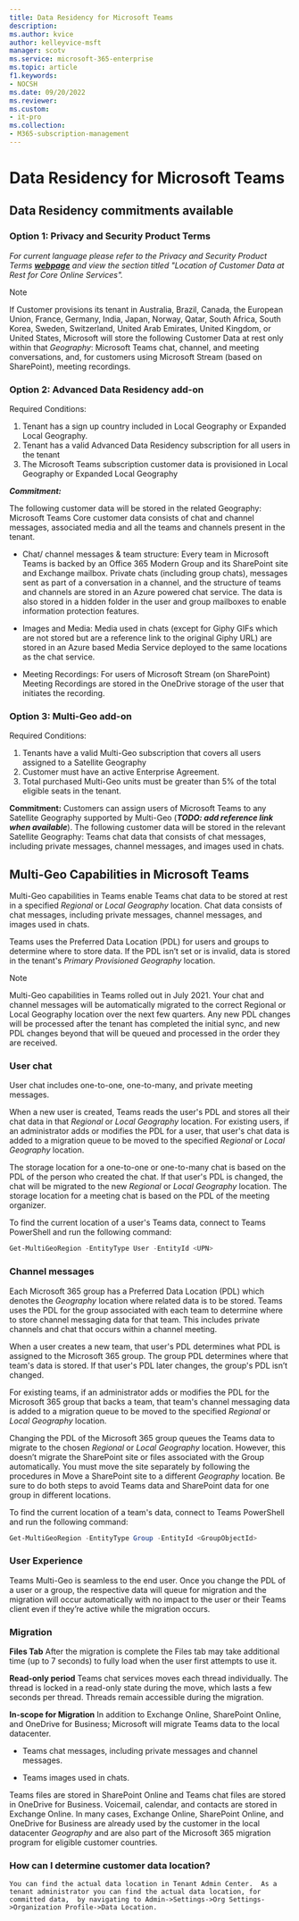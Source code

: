 ```yaml
---
title: Data Residency for Microsoft Teams
description: 
ms.author: kvice
author: kelleyvice-msft
manager: scotv
ms.service: microsoft-365-enterprise
ms.topic: article
f1.keywords:
- NOCSH
ms.date: 09/20/2022
ms.reviewer: 
ms.custom:
- it-pro
ms.collection:
- M365-subscription-management
---
```


# Data Residency for Microsoft Teams


## Data Residency commitments available

### Option 1: Privacy and Security Product Terms

*For current language please refer to the Privacy and Security Product Terms <a href="https://www.microsoft.com/licensing/terms/product/PrivacyandSecurityTerms/all" target="_blank">**webpage**</a> and view the section titled "Location of Customer Data at Rest for Core Online Services".*

>[!NOTE]
>If Customer provisions its tenant in Australia, Brazil, Canada, the European Union, France, Germany, India, Japan, Norway, Qatar, South Africa, South Korea, Sweden, Switzerland, United Arab Emirates, United Kingdom, or United States, Microsoft will store the following Customer Data at rest only within that *Geography*: Microsoft Teams chat, channel, and meeting conversations, and, for customers using Microsoft Stream (based on SharePoint), meeting recordings.

### Option 2: Advanced Data Residency add-on

Required Conditions:
1.	Tenant has a sign up country included in Local Geography or Expanded Local Geography.
2.	Tenant has a valid Advanced Data Residency subscription for all users in the tenant
3.	The Microsoft Teams subscription customer data is provisioned in Local Geography or Expanded Local Geography

***Commitment:***

The following customer data will be stored in the related Geography:
Microsoft Teams Core customer data consists of chat and channel messages, associated media and all the teams and channels present in the tenant.

- Chat/ channel messages & team structure: Every team in Microsoft Teams is backed by an Office 365 Modern Group and its SharePoint site and Exchange mailbox. Private chats (including group chats), messages sent as part of a conversation in a channel, and the structure of teams and channels are stored in an Azure powered chat service. The data is also stored in a hidden folder in the user and group mailboxes to enable information protection features.  

- Images and Media: Media used in chats (except for Giphy GIFs which are not stored but are a reference link to the original Giphy URL) are stored in an Azure based Media Service deployed to the same locations as the chat service.
- Meeting Recordings: For users of Microsoft Stream (on SharePoint) Meeting Recordings are stored in the OneDrive storage of the user that initiates the recording. 



### Option 3: Multi-Geo add-on

Required Conditions:

1.	Tenants have a valid Multi-Geo subscription that covers all users assigned to a Satellite Geography
2.	Customer must have an active Enterprise Agreement.
3.	Total purchased Multi-Geo units must be greater than 5% of the total eligible seats in the tenant.

**Commitment:**
Customers can assign users of Microsoft Teams to any Satellite Geography supported by Multi-Geo (***TODO: add reference link when available***). The following customer data will be stored in the relevant Satellite Geography: Teams chat data that consists of chat messages, including private messages, channel messages, and images used in chats.


## Multi-Geo Capabilities in Microsoft Teams

Multi-Geo capabilities in Teams enable Teams chat data to be stored at rest in a specified *Regional* or *Local Geography* location. Chat data consists of chat messages, including private messages, channel messages, and images used in chats.

Teams uses the Preferred Data Location (PDL) for users and groups to determine where to store data. If the PDL isn’t set or is invalid, data is stored in the tenant's *Primary Provisioned Geography* location.

>[!NOTE]
>Multi-Geo capabilities in Teams rolled out in July 2021. Your chat and channel messages will be automatically migrated to the correct Regional or Local Geography location over the next few quarters. Any new PDL changes will be processed after the tenant has completed the initial sync, and new PDL changes beyond that will be queued and processed in the order they are received.

### User chat

User chat includes one-to-one, one-to-many, and private meeting messages.

When a new user is created, Teams reads the user's PDL and stores all their chat data in that *Regional* or *Local Geography* location.
For existing users, if an administrator adds or modifies the PDL for a user, that user's chat data is added to a migration queue to be moved to the specified *Regional* or *Local Geography* location.

The storage location for a one-to-one or one-to-many chat is based on the PDL of the person who created the chat. If that user's PDL is changed, the chat will be migrated to the new *Regional* or *Local Geography* location. The storage location for a meeting chat is based on the PDL of the meeting organizer.

To find the current location of a user's Teams data, connect to Teams PowerShell and run the following command:

```PowerShell
Get-MultiGeoRegion -EntityType User -EntityId <UPN>
```

### Channel messages

Each Microsoft 365 group has a Preferred Data Location (PDL) which denotes the *Geography* location where related data is to be stored. Teams uses the PDL for the group associated with each team to determine where to store channel messaging data for that team. This includes private channels and chat that occurs within a channel meeting.

When a user creates a new team, that user's PDL determines what PDL is assigned to the Microsoft 365 group. The group PDL determines where that team's data is stored. If that user's PDL later changes, the group's PDL isn’t changed.

For existing teams, if an administrator adds or modifies the PDL for the Microsoft 365 group that backs a team, that team's channel messaging data is added to a migration queue to be moved to the specified *Regional* or *Local Geography* location.

Changing the PDL of the Microsoft 365 group queues the Teams data to migrate to the chosen *Regional* or *Local Geography* location. However, this doesn’t migrate the SharePoint site or files associated with the Group automatically. You must move the site separately by following the procedures in Move a SharePoint site to a different *Geography* location. Be sure to do both steps to avoid Teams data and SharePoint data for one group in different locations.

To find the current location of a team's data, connect to Teams PowerShell and run the following command:

```PowerShell
Get-MultiGeoRegion -EntityType Group -EntityId <GroupObjectId>
```

### User Experience

Teams Multi-Geo is seamless to the end user. Once you change the PDL of a user or a group, the respective data will queue for migration and the migration will occur automatically with no impact to the user or their Teams client even if they’re active while the migration occurs.

### Migration 

**Files Tab**
After the migration is complete the Files tab may take additional time (up to 7 seconds) to fully load when the user first attempts to use it.

**Read-only period**
Teams chat services moves each thread individually. The thread is locked in a read-only state during the move, which lasts a few seconds per thread. Threads remain accessible during the migration.

**In-scope for Migration**
In addition to Exchange Online, SharePoint Online, and OneDrive for Business; Microsoft will migrate Teams data to the local datacenter.

- Teams chat messages, including private messages and channel messages.

- Teams images used in chats.

Teams files are stored in SharePoint Online and Teams chat files are stored in OneDrive for Business. Voicemail, calendar, and contacts are stored in Exchange Online. In many cases, Exchange Online, SharePoint Online, and OneDrive for Business are already used by the customer in the local datacenter *Geography* and are also part of the Microsoft 365 migration program for eligible customer countries.

  ### How can I determine customer data location?
	You can find the actual data location in Tenant Admin Center.  As a tenant administrator you can find the actual data location, for committed data,  by navigating to Admin->Settings->Org Settings->Organization Profile->Data Location. 
